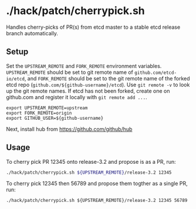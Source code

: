 # ./hack/patch/cherrypick.sh

Handles cherry-picks of PR(s) from etcd master to a stable etcd release branch automatically.

## Setup

Set the `UPSTREAM_REMOTE` and `FORK_REMOTE` environment variables.
`UPSTREAM_REMOTE` should be set to git remote name of `github.com/etcd-io/etcd`, and `FORK_REMOTE` should be set to the
git remote name of the forked etcd repo (`github.com/${github-username}/etcd`). Use `git remote -v` to look up the git
remote names. If etcd has not been forked, create one on github.com and register it locally with `git remote add ...`.

```
export UPSTREAM_REMOTE=upstream
export FORK_REMOTE=origin
export GITHUB_USER=${github-username}
```

Next, install hub from https://github.com/github/hub

## Usage

To cherry pick PR 12345 onto release-3.2 and propose is as a PR, run:

```sh
./hack/patch/cherrypick.sh ${UPSTREAM_REMOTE}/release-3.2 12345
```

To cherry pick 12345 then 56789 and propose them togther as a single PR, run:

```
./hack/patch/cherrypick.sh ${UPSTREAM_REMOTE}/release-3.2 12345 56789
```


